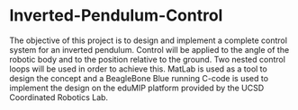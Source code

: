 # Inverted-Pendulum-Control
The objective of this project is to design and implement a complete control system for an inverted pendulum. Control will be applied to the angle of the robotic body and to the position relative to the ground. Two nested control loops will be used in order to achieve this. MatLab is used as a tool to design the concept and a BeagleBone Blue running C-code is used to implement the design on the eduMIP platform provided by the UCSD Coordinated Robotics Lab.
